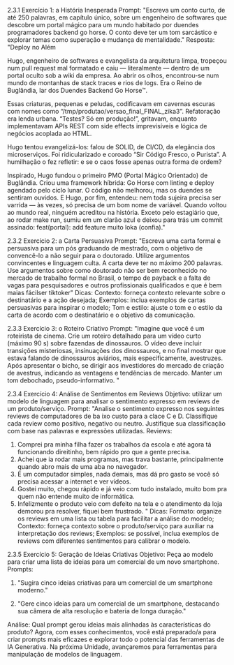 2.3.1 Exercício 1: a História Inesperada
Prompt: "Escreva um conto curto, de até 250 palavras, em capítulo único, sobre um engenheiro de softwares que descobre um portal mágico para um mundo habitado por duendes programadores backend go horse. O conto deve ter um tom sarcástico e explorar temas como superação e mudança de mentalidade."
Resposta: "Deploy no Além

Hugo, engenheiro de softwares e evangelista da arquitetura limpa, tropeçou num pull request mal formatado e caiu — literalmente — dentro de um portal oculto sob a wiki da empresa. Ao abrir os olhos, encontrou-se num mundo de montanhas de stack traces e rios de logs. Era o Reino de Buglândia, lar dos Duendes Backend Go Horse™.

Essas criaturas, pequenas e peludas, codificavam em cavernas escuras com nomes como “/tmp/produtao/versao_final_FINAL_zika3”. Refatoração era lenda urbana. “Testes? Só em produção!”, gritavam, enquanto implementavam APIs REST com side effects imprevisíveis e lógica de negócios acoplada ao HTML.

Hugo tentou evangelizá-los: falou de SOLID, de CI/CD, da elegância dos microserviços. Foi ridicularizado e coroado “Sir Código Fresco, o Purista”. A humilhação o fez refletir: e se o caos fosse apenas outra forma de ordem?

Inspirado, Hugo fundou o primeiro PMO (Portal Mágico Orientado) de Buglândia. Criou uma framework híbrida: Go Horse com linting e deploy agendado pelo ciclo lunar. O código não melhorou, mas os duendes se sentiram ouvidos. E Hugo, por fim, entendeu: nem toda sujeira precisa ser varrida — às vezes, só precisa de um bom nome de variável.
Quando voltou ao mundo real, ninguém acreditou na história. Exceto pelo estagiário que, ao rodar make run, sumiu em um clarão azul e deixou para trás um commit assinado:
feat(portal): add feature muito loka (confia)."


2.3.2 Exercício 2: a Carta Persuasiva
Prompt: "Escreva uma carta formal e persuasiva para um pós graduando de mestrado, com o objetivo de convencê-lo a não seguir para o doutorado. Utilize argumentos convincentes e linguagem culta. A carta deve ter no máximo 200 palavras. Use argumentos sobre como doutorado não ser bem reconhecido no mercado de trabalho formal no Brasil, o tempo de payback e a falta de vagas para pesquisadores e outros profissionais qualificados e que é bem maias fácilser tiktoker"
Dicas:
Contexto: forneça contexto relevante sobre o destinatário e a ação desejada;
Exemplos: inclua exemplos de cartas persuasivas para inspirar o modelo;
Tom e estilo: ajuste o tom e o estilo da carta de acordo com o destinatário e o objetivo da comunicação.


2.3.3 Exercício 3: o Roteiro Criativo
Prompt: "Imagine que você é um roteirista de cinema. Crie um roteiro detalhado para um vídeo curto (máximo 90 s) sobre fazendas de dinossauros. O vídeo deve incluir transições misteriosas, insinuações dos dinossauros, e no final mostrar que estava falando de dinossauros aviários, mais especificamente, avestruzes. Após apresentar o bicho, se dirigir aos investidores do mercado de criação de avestrus, indicando as ventagens e tendências de mercado. Manter um tom debochado, pseudo-informativo. "


2.3.4 Exercício 4: Análise de Sentimentos em Reviews
Objetivo: utilizar um modelo de linguagem para analisar o sentimento expresso em reviews de um produto/serviço.
Prompt: "Analise o sentimento expresso nos seguintes reviews de computadores de ba ixo custo para a clace C e D. Classifique cada review como positivo, negativo ou neutro. Justifique sua classificação com base nas palavras e expressões utilizadas.
Reviews:
1. Comprei pra minha filha fazer os trabalhos da escola e até agora tá funcionando direitinho, bem rápido pro que a gente precisa.
2. Achei que ia rodar mais programas, mas trava bastante, principalmente quando abro mais de uma aba no navegador.
3. É um computador simples, nada demais, mas dá pro gasto se você só precisa acessar a internet e ver vídeos.
4. Gostei muito, chegou rápido e já veio com tudo instalado, muito bom pra quem não entende muito de informática.
5. Infelizmente o produto veio com defeito na tela e o atendimento da loja demorou pra resolver, fiquei bem frustrado.
"
Dicas:
Formato: organize os reviews em uma lista ou tabela para facilitar a análise do modelo;
Contexto: forneça contexto sobre o produto/serviço para auxiliar na interpretação dos reviews;
Exemplos: se possível, inclua exemplos de reviews com diferentes sentimentos para calibrar o modelo.


2.3.5 Exercício 5: Geração de Ideias Criativas
Objetivo: Peça ao modelo para criar uma lista de ideias para um comercial de um novo smartphone.
Prompts:
1) "Sugira cinco ideias criativas para um comercial de um smartphone moderno."

2) "Gere cinco ideias para um comercial de um smartphone, destacando sua câmera de alta resolução e bateria de longa duração."

Análise: Qual prompt gerou ideias mais alinhadas às características do produto?
Agora, com esses conhecimentos, você está preparado/a para criar prompts mais eficazes e explorar todo o potencial das ferramentas de IA Generativa. Na próxima Unidade, avançaremos para ferramentas para manipulação de modelos de linguagem.


